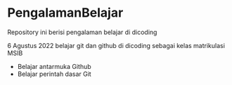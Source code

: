 # PengalamanBelajar
Repository ini berisi pengalaman belajar di dicoding

6 Agustus 2022 belajar git dan github di dicoding sebagai kelas matrikulasi MSIB
* Belajar antarmuka Github
* Belajar perintah dasar Git
